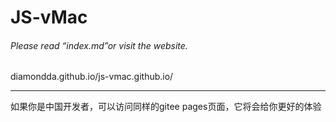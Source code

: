 # JS-vMac
###### Please read “index.md”or visit the website.

diamondda.github.io/js-vmac.github.io/
<hr>
如果你是中国开发者，可以访问同样的gitee pages页面，它将会给你更好的体验

